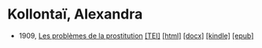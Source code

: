 # Kollontaï, Alexandra

* 1909,  <a href="https://hurlus.github.io/kolontai/kolontai1909_prostitution.html">Les problèmes de la prostitution</a> <a title="Source XML/TEI" class="file tei" href="https://hurlus.github.io/tei/kolontai1909_prostitution.xml">[TEI]</a>  <a title="HTML une page" class="file html" href="https://hurlus.github.io/kolontai/kolontai1909_prostitution.html">[html]</a>  <a title="Bureautique (LibreOffice, MS.Word)" class="file docx" href="https://hurlus.github.io/kolontai/kolontai1909_prostitution.docx">[docx]</a>  <a title="Amazon.kindle" class="file mobi" href="https://hurlus.github.io/kolontai/kolontai1909_prostitution.mobi">[kindle]</a>  <a title="EPUB, pour liseuses et téléphones" class="file epub" href="https://hurlus.github.io/kolontai/kolontai1909_prostitution.epub">[epub]</a> 

